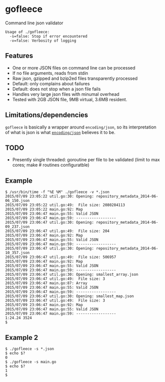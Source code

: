 # gofleece
Command line json validator

```
Usage of ./gofleece:
  -s=false: Stop if error encountered
  -v=false: Verbosity of logging
  ```

## Features
* One or more JSON files on command line can be processed
* If no file arguments, reads from stdin
* Raw json, gzipped and bzip2ed files transparently processed
* Default: only complains about failures
* Default: does not stop when a json file fails
* Handles very large json files with minumal overhead
* Tested with 2GB JSON file, 9MB virtual, 3.6MB resident.


## Limitations/dependencies
`gofleece` is basically a wrapper around `encoding/json`, so its interpretation of what is json is what [`encoding/json`](https://golang.org/pkg/encoding/json/) believes it to be.

## TODO
* Presently single threaded: goroutine per file to be validated (limit to max cores; make # routines configuratble)

## Example
```
$ /usr/bin/time -f "%E %M" ./gofleece -v *.json
2015/07/09 23:05:22 util.go:30: Opening: repository_metadata_2014-06-06_150.json
2015/07/09 23:05:22 util.go:49:  File size: 2080284113
2015/07/09 23:05:22 main.go:92: Map
2015/07/09 23:06:47 main.go:55: Valid JSON
2015/07/09 23:06:47 main.go:59: ------------------
2015/07/09 23:06:47 util.go:30: Opening: repository_metadata_2014-06-09_237.json
2015/07/09 23:06:47 util.go:49:  File size: 204
2015/07/09 23:06:47 main.go:92: Map
2015/07/09 23:06:47 main.go:55: Valid JSON
2015/07/09 23:06:47 main.go:59: ------------------
2015/07/09 23:06:47 util.go:30: Opening: repository_metadata_2014-06-10_357.json
2015/07/09 23:06:47 util.go:49:  File size: 506957
2015/07/09 23:06:47 main.go:92: Map
2015/07/09 23:06:47 main.go:55: Valid JSON
2015/07/09 23:06:47 main.go:59: ------------------
2015/07/09 23:06:47 util.go:30: Opening: smallest_array.json
2015/07/09 23:06:47 util.go:49:  File size: 3
2015/07/09 23:06:47 main.go:87: Array
2015/07/09 23:06:47 main.go:55: Valid JSON
2015/07/09 23:06:47 main.go:59: ------------------
2015/07/09 23:06:47 util.go:30: Opening: smallest_map.json
2015/07/09 23:06:47 util.go:49:  File size: 3
2015/07/09 23:06:47 main.go:92: Map
2015/07/09 23:06:47 main.go:55: Valid JSON
2015/07/09 23:06:47 main.go:59: ------------------
1:24.24 3524
$ 
```

## Example 2
```
$ ./gofleece -s *.json 
$ echo $?
0
$ ./gofleece -s main.go
$ echo $?
1
$
```


